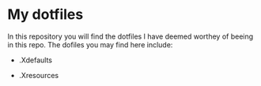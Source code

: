 # My dotfiles

In this repository you will find the dotfiles I have deemed worthey of beeing in this repo. The dofiles you may find here include:

* .Xdefaults

* .Xresources
